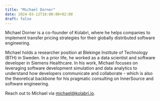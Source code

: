 ```yaml
---
title: "Michael Dorner"
date: 2024-03-12T16:00:00+02:00
draft: false
---
```


Michael Dorner is a co-founder of Kolabri, where he helps companies to implement transfer pricing strategies for their globally distributed software engineering.

Michael holds a researcher position at Blekinge Institute of Technology (BTH) in Sweden. In a prior life, he worked as a data scientist and software developer in Siemens Healthcare. In his work, Michael focuses on leveraging software development simulation and data analytics to understand how developers communicate and collaborate - which is also the theoretical backbone for his pragmatic consulting on InnerSource and software engineering.

Reach out to Michael via <a href="mailto:michael@kolabri.io">michael@kolabri.io</a>.
